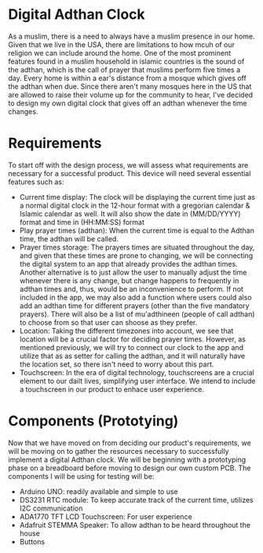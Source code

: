 # Digital Adthan Clock
As a muslim, there is a need to always have a muslim presence in our home. Given that we live in the USA, there are limitations to how mcuh of our religion we can include around the home. One of the most prominent features found in a muslim household in islamic countries is the sound of the adthan, which is the call of prayer that muslims perform five times a day. Every home is within a ear's distance from a mosque which gives off the adthan when due. Since there aren't many mosques here in the US that are allowed to raise their volume up for the community to hear, I've decided to design my own digital clock that gives off an adthan whenever the time changes. 

# Requirements
To start off with the design process, we will assess what requirements are necessary for a successful product. This device will need several essential features such as: 
 - Current time display: The clock will be displaying the current time just as a normal digital clock in the 12-hour format with a gregorian calendar & Islamic calendar as well. It will also show the date in (MM/DD/YYYY) format and time in (HH:MM:SS) format
 - Play prayer times (adthan): When the current time is equal to the Adthan time, the adthan will be called.
 - Prayer times storage: The prayers times are situated throughout the day, and given that these times are prone to changing, we will be connecting the digital system to an app that already provides the adthan times. Another alternative is to just allow the user to manually adjust the time whenever there is any change, but change happens to frequently in adthan times and, thus, would be an inconvenience to perform. If not included in the app, we may also add a function where users could also add an adthan time for different prayers (other than the five mandatory prayers). There will also be a list of mu'adthineen (people of call adthan) to choose from so that user can shoose as they prefer.
 - Location: Taking the different timezones into account, we see that location will be a crucial factor for deciding prayer times. However, as mentioned previously, we will try to connect our clock to the app and utilize that as as setter for calling the adthan, and it will naturally have the location set, so there isn't need to worry about this part.
 - Touchscreen: In the era of digital technology, touchscreens are a crucial element to our dailt lives, simplifying user interface. We intend to include a touchscreen in our product to enhace user experience.

# Components (Prototying)
Now that we have moved on from deciding our product's requirements, we will be moving on to gather the resources necessary to successfully implement a digital Adthan clock. We will be beginning with a prototyping phase on a breadboard before moving to design our own custom PCB. The components I will be using for testing will be:
- Arduino UNO: readily available and simple to use
- DS3231 RTC module: To keep accurate track of the current time, utilizes I2C communication
- ADA1770 TFT LCD Touchscreen: For user experience
- Adafruit STEMMA Speaker: To allow adthan to be heard throughout the house
- Buttons



